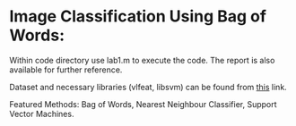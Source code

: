 # Image Classification Using Bag of Words: 

Within code directory use lab1.m to execute the code. The report is also available for further reference.

Dataset and necessary libraries (vlfeat, libsvm) can be found from [this](https://drive.google.com/drive/folders/1VFal6SEsRbr-L20qH9LMALFxLqQMqE3S?usp=sharing) link.

Featured Methods: Bag of Words, Nearest Neighbour Classifier, Support Vector Machines.
